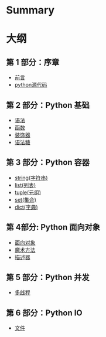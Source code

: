 # Summary
# 大纲

## 第 1 部分：序章

- [前言](README.md)
- [python源代码]()

## 第 2 部分：Python 基础 
- [语法]()
- [函数]()
- [装饰器]()
- [语法糖]()

## 第 3 部分：Python 容器
- [string(字符串)](objects/string.md)
- [list(列表)]()
- [tuple(元组)]()
- [set(集合)]()
- [dict(字典)]()

## 第 4部分: Python 面向对象
- [面向对象]()
- [魔术方法]()
- [描述器]()

## 第 5 部分：Python 并发
- [多线程]()


## 第 6 部分：Python IO
- [文件]()